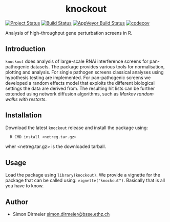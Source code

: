 <h1 align="center"> knockout </h1>

[![Project Status](http://www.repostatus.org/badges/latest/wip.svg)](http://www.repostatus.org/#wip)
[![Build Status](https://travis-ci.org/dirmeier/knockout.svg?branch=master)](https://travis-ci.org/dirmeier/knockout)
[![AppVeyor Build Status](https://ci.appveyor.com/api/projects/status/github/dirmeier/knockout?branch=master&svg=true)](https://ci.appveyor.com/project/dirmeier/knockout)
[![codecov](https://codecov.io/gh/dirmeier/knockout/branch/master/graph/badge.svg)](https://codecov.io/gh/dirmeier/knockout)

Analysis of high-throughput gene perturbation screens in R.

## Introduction

`knockout` does analysis of large-scale RNAi interference screens for pan-pathogenic datasets.
The package provides various tools for normalisation, plotting and analysis. For single pathogen
screens classical analyses using hypothesis testing are implemented. For pan-pathogenic 
screens we developed a random effects model that exploits the different biological settings
the data are derived from. The resulting hit lists can be further extended using network diffusion 
algorithms, such as *Markov random walks with restarts*.

## Installation
 
Download the latest `knockout` release and install the package using:

```bash
  R CMD install <netreg.tar.gz>
```
wher <netreg.tar.gz> is the downloaded tarball.

## Usage

Load the package using `library(knockout)`. We provide a vignette for the package that can be called using: `vignette("knockout")`. Basically that is all you have to know.

## Author

* Simon Dirmeier <a href="mailto:simon.dirmeier@bsse.ethz.ch">simon.dirmeier@bsse.ethz.ch</a>

